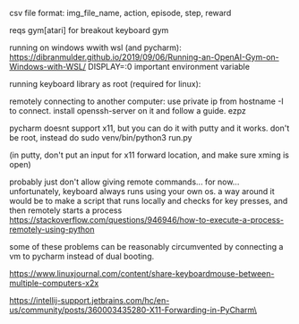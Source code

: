 csv file format:
img_file_name, action, episode, step, reward

reqs
gym[atari] for breakout
keyboard
gym

running on windows wwith wsl (and pycharm):
https://dibranmulder.github.io/2019/09/06/Running-an-OpenAI-Gym-on-Windows-with-WSL/
DISPLAY=:0 important environment variable

running keyboard library as root (required for linux):

remotely connecting to another computer:
use private ip from hostname -I to connect. install openssh-server on it and follow a guide. ezpz

pycharm doesnt support x11, but you can do it with putty and it works. don't
be root, instead do sudo venv/bin/python3 run.py

(in putty, don't put an input for x11 forward location, and make sure xming is open)

probably just don't allow giving remote commands... for now...
unfortunately, keyboard always runs using your own os. a way around it
would be to make a script that runs locally and checks for key presses,
and then remotely starts a process
https://stackoverflow.com/questions/946946/how-to-execute-a-process-remotely-using-python

some of these problems can be reasonably circumvented by connecting
a vm to pycharm instead of dual booting.

https://www.linuxjournal.com/content/share-keyboardmouse-between-multiple-computers-x2x

https://intellij-support.jetbrains.com/hc/en-us/community/posts/360003435280-X11-Forwarding-in-PyCharm\